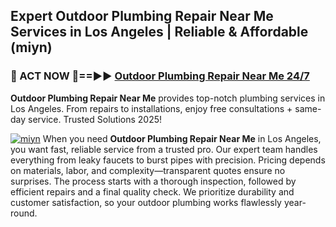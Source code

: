 ## Expert Outdoor Plumbing Repair Near Me Services in Los Angeles | Reliable & Affordable (miyn)  

<h3>🚿 ACT NOW 🌟==►► <a href="https://tinyurl.com/2ne6vx2x" rel="nofollow">Outdoor Plumbing Repair Near Me 24/7</a></h3>

**Outdoor Plumbing Repair Near Me** provides top-notch plumbing services in Los Angeles. From repairs to installations, enjoy free consultations + same-day service. Trusted Solutions 2025!

[![miyn](https://i.imgur.com/4PFF4AK.jpeg)](https://tinyurl.com/2ne6vx2x)
When you need **Outdoor Plumbing Repair Near Me** in Los Angeles, you want fast, reliable service from a trusted pro. Our expert team handles everything from leaky faucets to burst pipes with precision. Pricing depends on materials, labor, and complexity—transparent quotes ensure no surprises. The process starts with a thorough inspection, followed by efficient repairs and a final quality check. We prioritize durability and customer satisfaction, so your outdoor plumbing works flawlessly year-round.